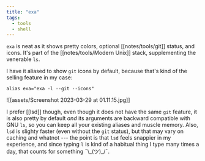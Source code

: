 ```yaml
---
title: "exa"
tags: 
  - tools
  - shell
---
```


`exa` is neat as it shows pretty colors, optional [[notes/tools/git]] status, and icons.
It's part of the [[notes/tools/Modern Unix]] stack, supplementing the venerable `ls`.

I have it aliased to show `git` icons by default, because that's kind of the selling feature in my case:

```shell
alias exa="exa -l --git --icons"
```

![[assets/Screenshot 2023-03-29 at 01.11.15.jpg]]

I prefer [[lsd]] though, even though it does not have the same `git` feature, it is also pretty by default _and_ its arguments are backward compatible with GNU `ls`, so you can keep all your existing aliases and muscle memory.
Also, `lsd` is slighty faster (even without the `git` status), but that may vary on caching and whatnot --- the point is that `lsd` feels snappier in my experience, and since typing `l` is kind of a habitual thing I type many times a day, that counts for something ¯\\\_(ツ)\_/¯.